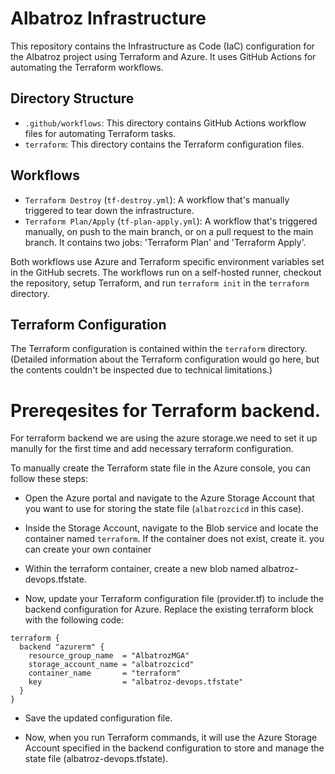 # Albatroz Infrastructure

This repository contains the Infrastructure as Code (IaC) configuration for the Albatroz project using Terraform and Azure. It uses GitHub Actions for automating the Terraform workflows.

## Directory Structure

- `.github/workflows`: This directory contains GitHub Actions workflow files for automating Terraform tasks.
- `terraform`: This directory contains the Terraform configuration files.

## Workflows

- `Terraform Destroy` (`tf-destroy.yml`): A workflow that's manually triggered to tear down the infrastructure.
- `Terraform Plan/Apply` (`tf-plan-apply.yml`): A workflow that's triggered manually, on push to the main branch, or on a pull request to the main branch. It contains two jobs: 'Terraform Plan' and 'Terraform Apply'.

Both workflows use Azure and Terraform specific environment variables set in the GitHub secrets. The workflows run on a self-hosted runner, checkout the repository, setup Terraform, and run `terraform init` in the `terraform` directory.

## Terraform Configuration

The Terraform configuration is contained within the `terraform` directory. (Detailed information about the Terraform configuration would go here, but the contents couldn't be inspected due to technical limitations.)


# Prereqesites for Terraform backend.

For terraform backend we are using the azure storage.we need to set it up manully for the first time and add necessary terraform configuration.

To manually create the Terraform state file in the Azure console, you can follow these steps:

- Open the Azure portal and navigate to the Azure Storage Account that you want to use for storing the state file (`albatrozcicd` in this case). 

- Inside the Storage Account, navigate to the Blob service and locate the container named `terraform`. If the container does not exist, create it. you can create your own container

- Within the terraform container, create a new blob named albatroz-devops.tfstate.

- Now, update your Terraform configuration file (provider.tf) to include the backend configuration for Azure. Replace the existing terraform block with the following code:

```hcl
terraform {
  backend "azurerm" {
    resource_group_name  = "AlbatrozMGA"
    storage_account_name = "albatrozcicd"
    container_name       = "terraform"
    key                  = "albatroz-devops.tfstate"
  }
}
```
- Save the updated configuration file.

- Now, when you run Terraform commands, it will use the Azure Storage Account specified in the backend configuration to store and manage the state file (albatroz-devops.tfstate).
